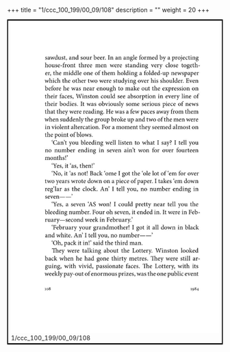 +++
title = "1/ccc_100_199/00_09/108"
description = ""
weight = 20
+++

<table style="border:2px solid black;max-width:800px;max-height:800px;" 
><tr><td><img class="center-fit-jpg"
src="/jpg_/out_jpg_1984__108.jpg"  >1/ccc_100_199/00_09/108</img></td></tr></table>